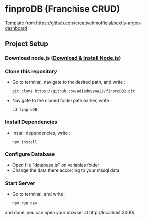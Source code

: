 # finproDB (Franchise CRUD)
Template from https://github.com/creativetimofficial/nextjs-argon-dashboard

## Project Setup
### Download node.js ([Download & Install Node.js](https://nodejs.org/en/))
### Clone this repository
- Go to terminal, navigate to the desired path, and write :
    ```
    git clone https://github.com/adiadnyana22/finproDB2.git
    ```
- Navigate to the cloned folder path earlier, write :
    ```
    cd finproDB
    ```
### Install Dependencies
- Install dependencies, write :
    ```
    npm install
    ```
### Configure Database
- Open file "database.js" on variables folder
- Change the data there according to your mssql data
### Start Server
- Go to terminal, and write :
    ```
    npm run dev
    ```
and done, you can open your browser at http://localhost:3000/
